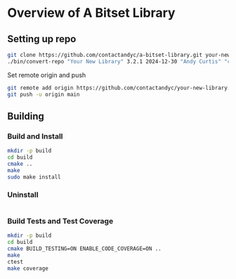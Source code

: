 # Overview of A Bitset Library

## Setting up repo

```bash
git clone https://github.com/contactandyc/a-bitset-library.git your-new-library
./bin/convert-repo "Your New Library" 3.2.1 2024-12-30 "Andy Curtis" "contactandyc@gmail.com" "linkedin.com/in/andycurtis"
```

Set remote origin and push
```bash
git remote add origin https://github.com/contactandyc/your-new-library.git
git push -u origin main
```

## Building

### Build and Install
```bash
mkdir -p build
cd build
cmake ..
make
sudo make install
```

### Uninstall
```bash

```

### Build Tests and Test Coverage
```bash
mkdir -p build
cd build
cmake BUILD_TESTING=ON ENABLE_CODE_COVERAGE=ON ..
make
ctest
make coverage
```

